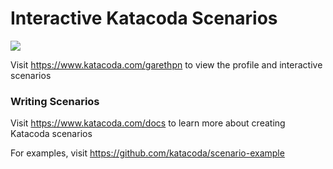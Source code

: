 # Interactive Katacoda Scenarios

[![](http://shields.katacoda.com/katacoda/garethpn/count.svg)](https://www.katacoda.com/garethpn "Get your profile on Katacoda.com")

Visit https://www.katacoda.com/garethpn to view the profile and interactive scenarios

### Writing Scenarios
Visit https://www.katacoda.com/docs to learn more about creating Katacoda scenarios

For examples, visit https://github.com/katacoda/scenario-example
